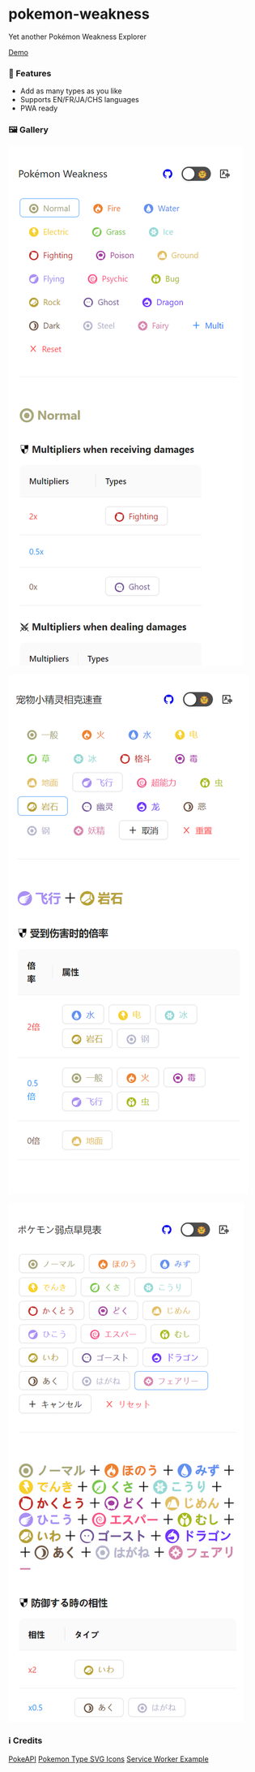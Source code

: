 # pokemon-weakness

Yet another Pokémon Weakness Explorer

[Demo](https://weakness-explorer.web.app/)

### :star2: Features

- Add as many types as you like
- Supports EN/FR/JA/CHS languages
- PWA ready

### :framed_picture: Gallery

![image-20221201194249831](./assets/image-20221201194249831.png)

![image-20221201193852244](./assets/image-20221201193852244.png)

![image-20221201194415764](./assets/image-20221201194415764.png)

### :information_source: Credits

[PokeAPI](https://pokeapi.co/)
[Pokemon Type SVG Icons](https://github.com/duiker101/pokemon-type-svg-icons)
[Service Worker Example](https://googlechrome.github.io/samples/service-worker/basic/)
